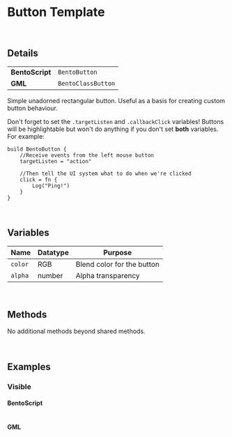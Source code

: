# Button Template

&nbsp;

## Details

<table>
    <tr>
		<td><b>BentoScript</b></td>
		<td><code>BentoButton</code></td>
    </tr>
    <tr>
		<td><b>GML</b></td>
		<td><code>BentoClassButton</code></td>
    </tr>
</table>

Simple unadorned rectangular button. Useful as a basis for creating custom button behaviour.

Don't forget to set the `.targetListen` and `.callbackClick` variables! Buttons will be highlightable but won't do anything if you don't set **both** variables. For example:

```
build BentoButton {
    //Receive events from the left mouse button
    targetListen = "action"
    
    //Then tell the UI system what to do when we're clicked
    click = fn {
        Log("Ping!")
    }
}
```

&nbsp;

## Variables

| Name    | Datatype | Purpose                    |
|---------|----------|----------------------------|
| `color` | RGB      | Blend color for the button |
| `alpha` | number   | Alpha transparency         |

&nbsp;

## Methods

No additional methods beyond shared methods.

&nbsp;

## Examples

### Visible

<!-- tabs:start -->

#### **BentoScript**

```

```

#### **GML**

```

```

<!-- tabs:end -->